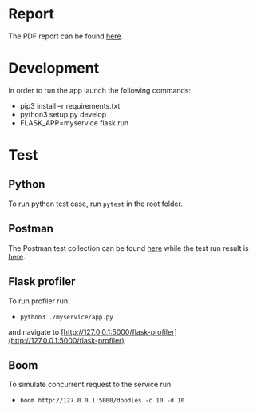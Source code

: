# Report

The PDF report can be found [here](./report.pdf).


# Development

In order to run the app launch the following commands:
- pip3 install –r requirements.txt
- python3 setup.py develop
- FLASK_APP=myservice flask run

# Test

## Python
To run python test case, run `pytest` in the root folder.

## Postman
The Postman test collection can be found [here](./Homework1-Test.postman_collection.json) while the test run result is [here](./Homework1-Test.postman_test_run.json).

## Flask profiler

To run profiler run:
 - `python3 ./myservice/app.py`

and navigate to [http://127.0.0.1:5000/flask-profiler](http://127.0.0.1:5000/flask-profiler)


## Boom

 To simulate concurrent request to the service run
 - `boom http://127.0.0.1:5000/doodles -c 10 -d 10`